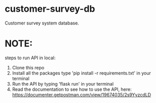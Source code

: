# customer-survey-db

Customer survey system database.

# NOTE:

steps to run API in local:

1. Clone this repo
2. Install all the packages type 'pip install -r requirements.txt' in your terminal
3. Run the API by typing 'flask run' in your terminal
4. Read the documentation to see how to use the API, here: https://documenter.getpostman.com/view/19674035/2s9YyzcdLD
